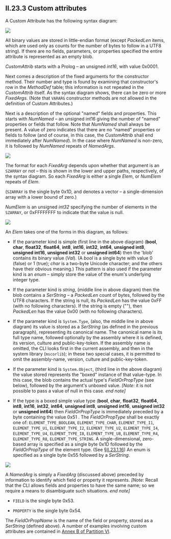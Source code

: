 ## II.23.3 Custom attributes

A Custom Attribute has the following syntax diagram:

 ![](ii.23.3-custom-attributes-figure-1.png)

All binary values are stored in little-endian format (except _PackedLen_ items, which are used only as counts for the number of bytes to follow in a UTF8 string). If there are no fields, parameters, or properties specified the entire attribute is represented as an empty blob.

_CustomAttrib_ starts with a Prolog &ndash; an unsigned *int16*, with value 0x0001.

Next comes a description of the fixed arguments for the constructor method. Their number and type is found by examining that constructor's row in the _MethodDef_ table; this information is not repeated in the _CustomAttrib_ itself. As the syntax diagram shows, there can be zero or more _FixedArgs_. (Note that `VARARG` constructor methods are not allowed in the definition of Custom Attributes.)

Next is a description of the optional "named" fields and properties. This starts with _NumNamed_ &ndash; an unsigned int16 giving the number of "named" properties or fields that follow. Note that _NumNamed_ 
shall always be present. A value of zero indicates that there are no "named" properties or fields to follow (and of course, in this case, the _CustomAttrib_ shall end immediately after _NumNamed_). In the case where _NumNamed_ is non-zero, it is followed by _NumNamed_ repeats of _NamedArgs_.

 ![](ii.23.3-custom-attributes-figure-2.png)

The format for each _FixedArg_ depends upon whether that argument is an `SZARRAY` or not &ndash; this is shown in the lower and upper paths, respectively, of the syntax diagram. So each _FixedArg_ is either a single _Elem_, or _NumElem_ repeats of _Elem_.

(`SZARRAY` is the single byte 0x1D, and denotes a vector &ndash; a single-dimension array with a lower bound of zero.)

_NumElem_ is an unsigned _int32_ specifying the number of elements in the `SZARRAY`, or 0xFFFFFFFF to indicate that the value is null.

 ![](ii.23.3-custom-attributes-figure-3.png)

An _Elem_ takes one of the forms in this diagram, as follows:

 * If the parameter kind is simple (first line in the above diagram) (**bool**, **char**, **float32**, **float64**, **int8**, **int16**, **int32**, **int64**, **unsigned int8**, **unsigned int16**, **unsigned int32** or **unsigned int64**) then the 'blob' contains its binary value (_Val_). (A *bool* is a single byte with value 0 (false) or 1 (true); *char* is a two-byte Unicode character; and the others have their obvious meaning.) This pattern is also used if the parameter kind is an *enum* &ndash; simply store the value of the enum's underlying integer type.

 * If the parameter kind is _string_, (middle line in above diagram) then the blob contains a _SerString_ &ndash; a _PackedLen_ count of bytes, followed by the UTF8 characters. If the string is null, its _PackedLen_ has the value 0xFF (with no following characters). If the string is empty (""), then _PackedLen_ has the value 0x00 (with no following characters).

 * If the parameter kind is `System.Type`, (also, the middle line in above diagram) its value is stored as a _SerString_ (as defined in the previous paragraph), representing its canonical name. The canonical name is its full type name, followed optionally by the assembly where it is defined, its version, culture and public-key-token. If the assembly name is omitted, the CLI looks first in the current assembly, and then in the system library (`mscorlib`); in these two special cases, it is permitted to omit the assembly-name, version, culture and public-key-token.

 * If the parameter kind is `System.Object`, (third line in the above diagram) the value stored represents the "boxed" instance of that value-type.  In this case, the blob contains the actual type's _FieldOrPropType_ (see below), followed by the argument's unboxed value. _[Note:_ it is not possible to pass a value of null in this case. _end note]_

 * If the type is a boxed simple value type (**bool**, **char**, **float32**, **float64**, **int8**, **int16**, **int32**, **int64**, **unsigned int8**, **unsigned int16**, **unsigned int32** or **unsigned int64**) then _FieldOrPropType_ is immediately preceded by a byte containing the value 0x51 . The _FieldOrPropType_ shall be exactly one of: `ELEMENT_TYPE_BOOLEAN`, `ELEMENT_TYPE_CHAR`, `ELEMENT_TYPE_I1`, `ELEMENT_TYPE_U1`, `ELEMENT_TYPE_I2`, `ELEMENT_TYPE_U2`, `ELEMENT_TYPE_I4`, `ELEMENT_TYPE_U4`, `ELEMENT_TYPE_I8`, `ELEMENT_TYPE_U8`, `ELEMENT_TYPE_R4`, `ELEMENT_TYPE_R8`, `ELEMENT_TYPE_STRING`. A single-dimensional, zero-based array is specified as a single byte 0x1D followed by the _FieldOrPropType_ of the element type. (See §[II.23.1.16](ii.23.1.16-element-types-used-in-signatures.md))  An enum is specified as a single byte 0x55 followed by a _SerString_.

 ![](ii.23.3-custom-attributes-figure-4.png)

A _NamedArg_ is simply a _FixedArg_ (discussed above) preceded by information to identify which field or property it represents. _[Note:_ Recall that the CLI allows fields and properties to have the same name; so we require a means to disambiguate such situations. _end note]_

 * `FIELD` is the single byte 0x53.

 * `PROPERTY` is the single byte 0x54.

The _FieldOrPropName_ is the name of the field or property, stored as a _SerString_ (defined above). A number of examples involving custom attributes are contained in [Annex B of Partition VI](#todo-missing-hyperlink).
